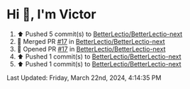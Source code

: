 <h1>Hi 👋, I'm Victor </h1>

<!--RECENT_ACTIVITY:start-->
1. ⬆️ Pushed 5 commit(s) to [BetterLectio/BetterLectio-next](https://github.com/BetterLectio/BetterLectio-next)<br>
2. 🎉 Merged PR [#17](https://github.com/BetterLectio/BetterLectio-next/pull/17) in [BetterLectio/BetterLectio-next](https://github.com/BetterLectio/BetterLectio-next)<br>
3. 💪 Opened PR [#17](https://github.com/BetterLectio/BetterLectio-next/pull/17) in [BetterLectio/BetterLectio-next](https://github.com/BetterLectio/BetterLectio-next)<br>
4. ⬆️ Pushed 1 commit(s) to [BetterLectio/BetterLectio-next](https://github.com/BetterLectio/BetterLectio-next)<br>
5. ⬆️ Pushed 1 commit(s) to [BetterLectio/BetterLectio-next](https://github.com/BetterLectio/BetterLectio-next)<br>
<!--RECENT_ACTIVITY:end-->

<!--RECENT_ACTIVITY:last_update-->
Last Updated: Friday, March 22nd, 2024, 4:14:35 PM
<!--RECENT_ACTIVITY:last_update_end-->
